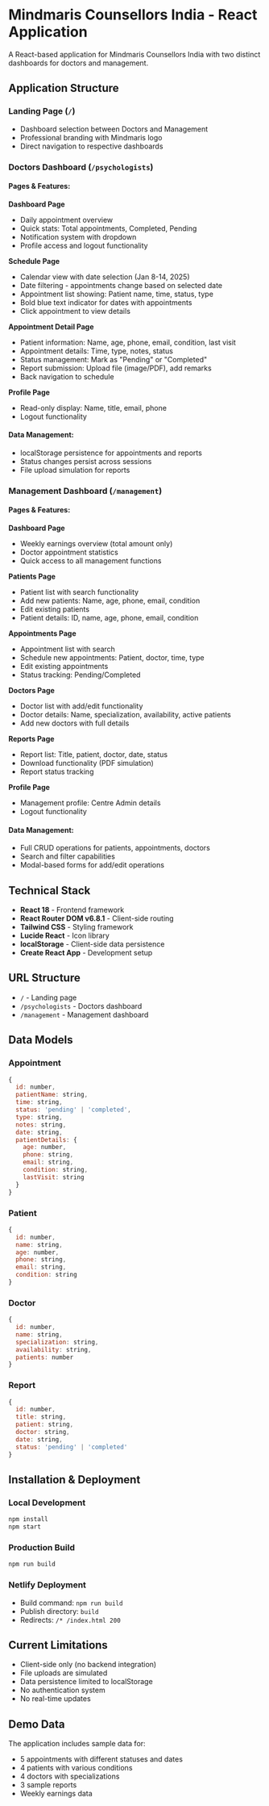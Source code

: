 # Mindmaris Counsellors India - React Application

A React-based application for Mindmaris Counsellors India with two distinct dashboards for doctors and management.

## Application Structure

### Landing Page (`/`)
- Dashboard selection between Doctors and Management
- Professional branding with Mindmaris logo
- Direct navigation to respective dashboards

### Doctors Dashboard (`/psychologists`)

#### Pages & Features:

**Dashboard Page**
- Daily appointment overview
- Quick stats: Total appointments, Completed, Pending
- Notification system with dropdown
- Profile access and logout functionality

**Schedule Page**
- Calendar view with date selection (Jan 8-14, 2025)
- Date filtering - appointments change based on selected date
- Appointment list showing: Patient name, time, status, type
- Bold blue text indicator for dates with appointments
- Click appointment to view details

**Appointment Detail Page**
- Patient information: Name, age, phone, email, condition, last visit
- Appointment details: Time, type, notes, status
- Status management: Mark as "Pending" or "Completed"
- Report submission: Upload file (image/PDF), add remarks
- Back navigation to schedule

**Profile Page**
- Read-only display: Name, title, email, phone
- Logout functionality

#### Data Management:
- localStorage persistence for appointments and reports
- Status changes persist across sessions
- File upload simulation for reports

### Management Dashboard (`/management`)

#### Pages & Features:

**Dashboard Page**
- Weekly earnings overview (total amount only)
- Doctor appointment statistics
- Quick access to all management functions

**Patients Page**
- Patient list with search functionality
- Add new patients: Name, age, phone, email, condition
- Edit existing patients
- Patient details: ID, name, age, phone, email, condition

**Appointments Page**
- Appointment list with search
- Schedule new appointments: Patient, doctor, time, type
- Edit existing appointments
- Status tracking: Pending/Completed

**Doctors Page**
- Doctor list with add/edit functionality
- Doctor details: Name, specialization, availability, active patients
- Add new doctors with full details

**Reports Page**
- Report list: Title, patient, doctor, date, status
- Download functionality (PDF simulation)
- Report status tracking

**Profile Page**
- Management profile: Centre Admin details
- Logout functionality

#### Data Management:
- Full CRUD operations for patients, appointments, doctors
- Search and filter capabilities
- Modal-based forms for add/edit operations

## Technical Stack

- **React 18** - Frontend framework
- **React Router DOM v6.8.1** - Client-side routing
- **Tailwind CSS** - Styling framework
- **Lucide React** - Icon library
- **localStorage** - Client-side data persistence
- **Create React App** - Development setup

## URL Structure

- `/` - Landing page
- `/psychologists` - Doctors dashboard
- `/management` - Management dashboard

## Data Models

### Appointment
```javascript
{
  id: number,
  patientName: string,
  time: string,
  status: 'pending' | 'completed',
  type: string,
  notes: string,
  date: string,
  patientDetails: {
    age: number,
    phone: string,
    email: string,
    condition: string,
    lastVisit: string
  }
}
```

### Patient
```javascript
{
  id: number,
  name: string,
  age: number,
  phone: string,
  email: string,
  condition: string
}
```

### Doctor
```javascript
{
  id: number,
  name: string,
  specialization: string,
  availability: string,
  patients: number
}
```

### Report
```javascript
{
  id: number,
  title: string,
  patient: string,
  doctor: string,
  date: string,
  status: 'pending' | 'completed'
}
```

## Installation & Deployment

### Local Development
```bash
npm install
npm start
```

### Production Build
```bash
npm run build
```

### Netlify Deployment
- Build command: `npm run build`
- Publish directory: `build`
- Redirects: `/* /index.html 200`

## Current Limitations

- Client-side only (no backend integration)
- File uploads are simulated
- Data persistence limited to localStorage
- No authentication system
- No real-time updates

## Demo Data

The application includes sample data for:
- 5 appointments with different statuses and dates
- 4 patients with various conditions
- 4 doctors with specializations
- 3 sample reports
- Weekly earnings data 